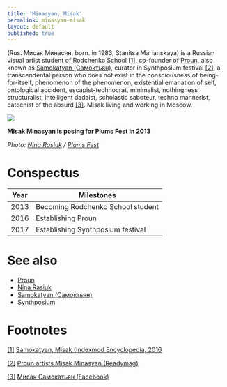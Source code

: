 ```yaml
---
title: 'Minasyan, Misak'
permalink: minasyan-misak
layout: default
published: true
---
```


(Rus. Мисак Минасян, born. in 1983, Stanitsa Marianskaya) is a Russian visual artist student of Rodchenko School <span id="a1">[\[1\]](#f1)</span>, co-founder of [Proun](proun-movement), also known as [Samokatyan (Самоктьян)](samokatjan-misak), curator in Synthposium festival <span id="a2">[\[2\]](#f2)</span>, a transcendental person who does not exist in the consciousness of being-for-itself, phenomenon of the phenomenon, existential emanation of self, ontological accident, escapist-technocrat, minimalist, nothingness structuralist, intelligent dadaist, scholastic saboteur, techno mannerist, catechist of the absurd <span id="a3">[\[3\]](#f3)</span>. Misak living and working in Moscow.

![](http://plumsfest.ru/img/artists/2013/misak.jpg)

**Misak Minasyan is posing for Plums Fest in 2013**

*Photo: [Nina Rasiuk](rasiuk-nina) / [Plums Fest](http://plumsfest.ru/samokatyan/)*

# Conspectus

|Year|Milestones|
|----|---------|
|2013|Becoming Rodchenko School student|
|2016|Establishing Proun|
|2017|Establishing Synthposium festival|

# See also

+ [Proun](proun-movement)
+ [Nina Rasiuk](rasiuk-nina)
+ [Samokatyan (Самоктьян)](samokatjan-misak)
+ [Synthposium](synthposium-festival)


# Footnotes

[[1]](#a1) <span id="f1"></span> [Samokatyan, Misak (Indexmod Encyclopedia, 2016](https://sites.google.com/site/indexmodencyclopedia/samokatyan-misak)

[[2]](#a2) <span id="f2"></span> [Proun artists Misak Minasyan (Readymag)](https://readymag.com/proun/misak/)

[[3]](#a3) <span id="f3"></span> [Мисак Самокатьян (Facebook)](https://www.facebook.com/misak.samokatyan)
